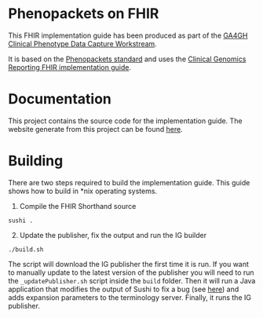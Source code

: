 Phenopackets on FHIR
==================

This FHIR implementation guide has been produced as part of the [GA4GH](https://ga4gh.org) [Clinical Phenotype Data Capture Workstream](https://ga4gh-cp.github.io/).

It is based on the [Phenopackets standard](https://phenopackets-schema.readthedocs.io/en/latest/index.html) and uses the [Clinical Genomics Reporting FHIR implementation guide](http://build.fhir.org/ig/HL7/genomics-reporting/).

Documentation
=============

This project contains the source code for the implementation guide. The website generate from this project can be found [here](https://aehrc.github.io/fhir-phenopackets-ig/).

Building
=================

There are two steps required to build the implementation guide. This guide shows how to build in *nix operating systems.

1. Compile the FHIR Shorthand source

```
sushi .
```

2. Update the publisher, fix the output and run the IG builder

```
./build.sh
```

The script will download the IG publisher the first time it is run. If you want to manually update to the latest version of the publisher you will need to run the `_updatePublisher.sh` script inside the `build` folder. Then it will run a Java application that modifies the output of Sushi to fix a bug (see [here](https://github.com/FHIR/sushi/issues/207)) and adds expansion parameters to the terminology server. Finally, it runs the IG publisher.
